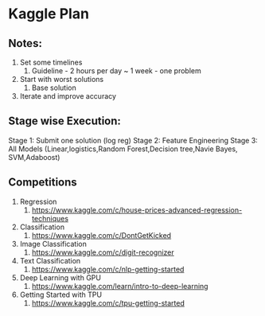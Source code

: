 # Kaggle Plan

## Notes:
1. Set some timelines
	1. Guideline - 2 hours per day ~ 1 week - one problem
2. Start with worst solutions 
	1. Base solution
3. Iterate and improve accuracy 

## Stage wise Execution:
Stage 1: Submit one solution (log reg)
Stage 2: Feature Engineering
Stage 3: All Models (Linear,logistics,Random Forest,Decision tree,Navie Bayes, SVM,Adaboost)


## Competitions
1. Regression
	1. https://www.kaggle.com/c/house-prices-advanced-regression-techniques
2. Classification
	1. https://www.kaggle.com/c/DontGetKicked
3. Image Classification
	1. https://www.kaggle.com/c/digit-recognizer
4. Text Classification
	1. https://www.kaggle.com/c/nlp-getting-started
5. Deep Learning with GPU
	1. https://www.kaggle.com/learn/intro-to-deep-learning
6. Getting Started with TPU 
	1. https://www.kaggle.com/c/tpu-getting-started	
